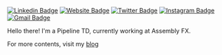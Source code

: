 <!--
**rnakanishi/rnakanishi** is a ✨ _special_ ✨ repository because its `README.md` (this file) appears on your GitHub profile.

Here are some ideas to get you started:

- 🔭 I’m currently working on ...
- 🌱 I’m currently learning ...
- 👯 I’m looking to collaborate on ...
- 🤔 I’m looking for help with ...
- 💬 Ask me about ...
- 📫 How to reach me: ...
- 😄 Pronouns: ...
- ⚡ Fun fact: ...
-->

[![Linkedin Badge](https://img.shields.io/badge/-rnakanishi-blue?style=flat&logo=Linkedin&logoColor=white&link=https://www.linkedin.com/in/rnakanishi/)](https://www.linkedin.com/in/rnakanishi/)
[![Website Badge](https://img.shields.io/badge/-rnakanishi-47CCCC?style=flat&logo=Google-Chrome&logoColor=white&link=https://rnakanishi.dev)](https://rnakanishi.github.io)
[![Twitter Badge](https://img.shields.io/badge/-@rnakamon-1ca0f1?style=flat&labelColor=1ca0f1&logo=twitter&logoColor=white&link=https://twitter.com/rnakamon)](https://twitter.com/rnakamon)
[![Instagram Badge](https://img.shields.io/badge/-@rnakamon-purple?style=flat&logo=instagram&logoColor=white&link=https://instagram.com/rnakamon/)](https://instagram.com/rnakamon)
[![Gmail Badge](https://img.shields.io/badge/-rafael.umino.nakanishi-c14438?style=flat&logo=Gmail&logoColor=white&link=mailto:rafael.umino.nakanishi@gmail.com)](mailto:rafael.umino.nakanishi@gmail.com)

Hello there! I'm a Pipeline TD, currently working at Assembly FX.

For more contents, visit my [blog](https://rnakanishi.github.io) 
